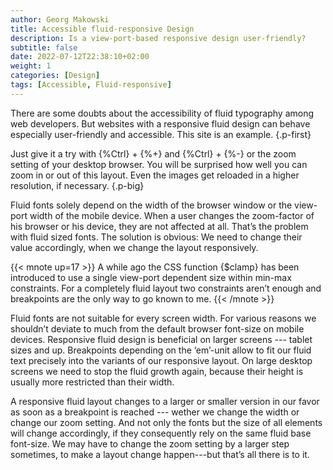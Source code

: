 ```yaml
---
author: Georg Makowski
title: Accessible fluid-responsive Design
description: Is a view-port-based responsive design user-friendly? 
subtitle: false
date: 2022-07-12T22:38:10+02:00
weight: 1
categories: [Design]
tags: [Accessible, Fluid-responsive]
---
```


There are some doubts about the accessibility of fluid typography among web developers. But websites with a responsive fluid design can behave especially user-friendly and accessible. This site is an example.
{.p-first}
<!--more-->

Just give it a try with {%Ctrl} + {%+} and {%Ctrl} + {%-} or the zoom setting of your desktop browser. You will be surprised how well you can zoom in or out of this layout. Even the images get reloaded in a higher resolution, if necessary.
{.p-big}

Fluid fonts solely depend on the width of the browser window or the view-port width of the mobile device. When a user changes the zoom-factor of his browser or his device, they are not affected at all. That’s the problem with fluid sized fonts. The solution is obvious: We need to change their value accordingly, when we change the layout responsively.

{{< mnote up=17 >}}
A while ago the CSS function {$clamp} has been introduced to use a single view-port dependent size within min-max constraints. For a completely fluid layout two constraints aren’t enough and breakpoints are the only way to go known to me.
{{< /mnote >}}

Fluid fonts are not suitable for every screen width. For various reasons we shouldn’t deviate to much from the default browser font-size on mobile devices. Responsive fluid design is beneficial on larger screens --- tablet sizes and up. Breakpoints depending on the ‘em’-unit allow to fit our fluid text precisely into the variants of our responsive layout. On large desktop screens we need to stop the fluid growth again, because their height is usually more restricted than their width.

A responsive fluid layout changes to a larger or smaller version in our favor as soon as a breakpoint is reached --- wether we change the width or change our zoom setting. And not only the fonts but the size of all elements will change accordingly, if they consequently rely on the same fluid base font-size. We may have to change the zoom setting by a larger step sometimes, to make a layout change happen---but that’s all there is to it.  
